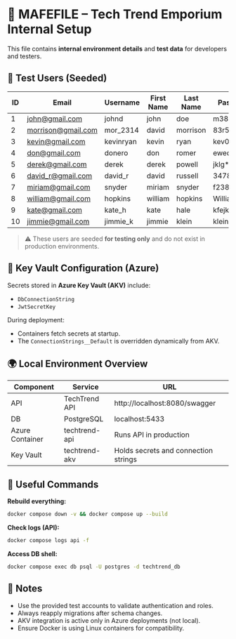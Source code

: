 # 📘 MAFEFILE – Tech Trend Emporium Internal Setup

This file contains **internal environment details** and **test data** for developers and testers.


## 👥 Test Users (Seeded)

| ID | Email              | Username   | First Name | Last Name | Password    |
|----|--------------------|-------------|-------------|------------|-------------|
| 1  | john@gmail.com     | johnd       | john        | doe        | m38rmF$     |
| 2  | morrison@gmail.com | mor_2314    | david       | morrison   | 83r5^_      |
| 3  | kevin@gmail.com    | kevinryan   | kevin       | ryan       | kev02937@   |
| 4  | don@gmail.com      | donero      | don         | romer      | ewedon      |
| 5  | derek@gmail.com    | derek       | derek       | powell     | jklg*_56    |
| 6  | david_r@gmail.com  | david_r     | david       | russell    | 3478*#54    |
| 7  | miriam@gmail.com   | snyder      | miriam      | snyder     | f238&@*$    |
| 8  | william@gmail.com  | hopkins     | william     | hopkins    | William56$hj|
| 9  | kate@gmail.com     | kate_h      | kate        | hale       | kfejk@*_    |
| 10 | jimmie@gmail.com   | jimmie_k    | jimmie      | klein      | klein*#%*   |

> ⚠️ These users are seeded **for testing only** and do not exist in production environments.


## 🔑 Key Vault Configuration (Azure)

Secrets stored in **Azure Key Vault (AKV)** include:
- `DbConnectionString`
- `JwtSecretKey`

During deployment:
- Containers fetch secrets at startup.
- The `ConnectionStrings__Default` is overridden dynamically from AKV.


## 🌍 Local Environment Overview

| Component | Service | URL |
|------------|----------|-----|
| API | TechTrend API | http://localhost:8080/swagger |
| DB | PostgreSQL | localhost:5433 |
| Azure Container | techtrend-api | Runs API in production |
| Key Vault | techtrend-akv | Holds secrets and connection strings |

## 🧰 Useful Commands

**Rebuild everything:**
```bash
docker compose down -v && docker compose up --build
```

**Check logs (API):**

```bash
docker compose logs api -f
```

**Access DB shell:**
```bash
docker compose exec db psql -U postgres -d techtrend_db
```

## 🧠 Notes

- Use the provided test accounts to validate authentication and roles.
- Always reapply migrations after schema changes.
- AKV integration is active only in Azure deployments (not local).
- Ensure Docker is using Linux containers for compatibility.